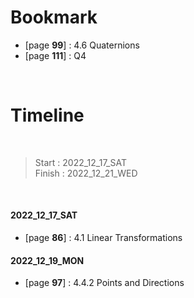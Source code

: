 # Bookmark

- [page **99**]     : 4.6 Quaternions
- [page **111**]    : Q4

<br>

# Timeline

<br>

>Start   : 2022_12_17_SAT<br>
>Finish  : 2022_12_21_WED

<br>

#### 2022_12_17_SAT 
- [page **86**] : 4.1 Linear Transformations 

#### 2022_12_19_MON
- [page **97**] : 4.4.2 Points and Directions 